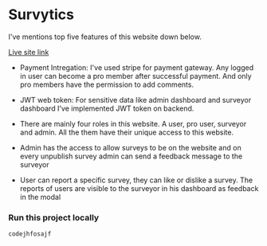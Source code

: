 # Survytics

I've mentions top five features of this website down below.


[Live site link](https://survytics-client.web.app) 


- Payment Intregation: I've used stripe for payment gateway. Any logged in user can become a pro member after successful payment. And only pro members have the permission to add comments.

- JWT web token: For sensitive data like admin dashboard and surveyor dashboard I've implemented JWT token on backend.

- There are mainly four roles in this website. A user, pro user, surveyor and admin. All the them have their unique access to this website.

- Admin has the access to allow surveys to be on the website and on every unpublish survey admin can send a feedback message to the surveyor

- User can report a specific survey, they can like or dislike a survey. The reports of users are visible to the surveyor in his dashboard as feedback in the modal

### Run this project locally
`codejhfosajf`

